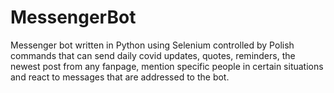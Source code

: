# MessengerBot
Messenger bot written in Python using Selenium controlled by Polish commands that can send 
daily covid updates, quotes, reminders, the newest post from any fanpage, mention specific 
people in certain situations and react to messages that are addressed to the bot.
